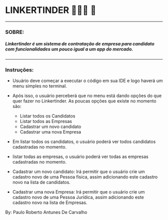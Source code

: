 # LINKERTINDER 🧑‍💼💘 🏢
- - -
### SOBRE: 
##### Linkertinder é um sistema de contratação de empresa para candidato com funcionalidades um pouco igual a um app do mercado.
---
### Instruções:
- Usuário deve começar a executar o código em sua IDE e logo haverá um menu simples no terminal.

- Após isso, o usuário perceberá que no menu está dando opções do que quer fazer no Linkertinder. As poucas opções que existe no momento são: 
  - Listar todos os Candidatos 
  - Listar todos as Empresas 
  - Cadastrar um novo candidato
  - Cadastrar uma nova Empresa

- Em listar todos os candidatos, o usuário poderá ver todos candidatos cadastradas no momento.

- listar todas as empresas, o usuário poderá ver todas as empresas cadastradas no momento.
  
- Cadastrar um novo candidato: Irá permitir que o usuário crie um cadastro novo de uma Pessoa física, assim adicionando este cadastro novo na lista de candidatos.

- Cadastrar uma nova Empresa: Irá permitir que o usuário crie um cadastro novo de uma Pessoa Jurídica, assim adicionando este cadastro novo na lista de Empresas.


By: Paulo Roberto Antunes De Carvalho
